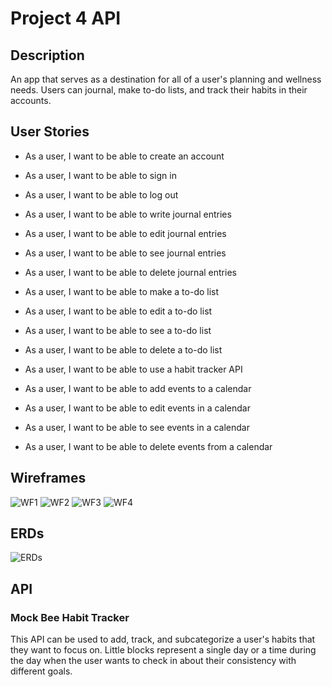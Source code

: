 # Project 4 API

## Description
An app that serves as a destination for all of a user's planning and wellness needs. Users can journal, make to-do lists, and track their habits in their accounts. 

## User Stories

* As a user, I want to be able to create an account
* As a user, I want to be able to sign in
* As a user, I want to be able to log out

* As a user, I want to be able to write journal entries
* As a user, I want to be able to edit journal entries
* As a user, I want to be able to see journal entries
* As a user, I want to be able to delete journal entries

* As a user, I want to be able to make a to-do list
* As a user, I want to be able to edit a to-do list
* As a user, I want to be able to see a to-do list
* As a user, I want to be able to delete a to-do list

* As a user, I want to be able to use a habit tracker API

* As a user, I want to be able to add events to a calendar
* As a user, I want to be able to edit events in a calendar
* As a user, I want to be able to see events in a calendar
* As a user, I want to be able to delete events from a calendar

## Wireframes
![WF1](./images/Page1.jpg)
![WF2](./images/Page2.jpg)
![WF3](./images/Page3.jpg)
![WF4](./images/Page4.jpg)

## ERDs
![ERDs](./images/Page5.jpg)

## API
### Mock Bee Habit Tracker
This API can be used to add, track, and subcategorize a user's habits that they want to focus on. Little blocks represent a single day or a time during the day when the user wants to check in about their consistency with different goals.